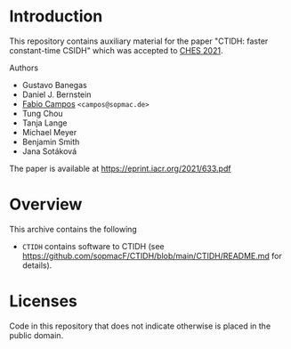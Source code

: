 # Introduction 

This repository contains auxiliary material for the paper "CTIDH: faster constant-time CSIDH" which was accepted to [CHES 2021](https://ches.iacr.org/2021/).

Authors
 - Gustavo Banegas
 - Daniel J. Bernstein
 - [Fabio Campos](https://www.sopmac.de/) `<campos@sopmac.de>` 
 - Tung Chou
 - Tanja Lange
 - Michael Meyer
 - Benjamin Smith
 - Jana Sotáková 

The paper is available at https://eprint.iacr.org/2021/633.pdf

# Overview

This archive contains the following 
- `CTIDH` contains software to CTIDH (see https://github.com/sopmacF/CTIDH/blob/main/CTIDH/README.md for details).

# Licenses

Code in this repository that does not indicate otherwise is placed in the public domain. 

